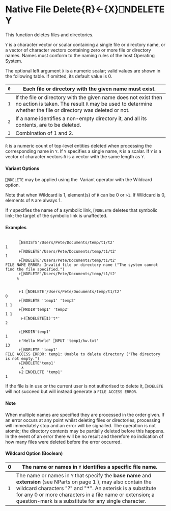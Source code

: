 




<h1 class="heading"><span class="name">Native File Delete</span><span class="command">{R}←{X}⎕NDELETE Y</span></h1>

This function deletes files and directories.


`Y` is a character vector or scalar containing a single file or directory name, or a vector of character vectors containing zero or more file or directory names. Names must conform to the naming rules of the host Operating System.


The optional left argument `X` is a numeric scalar; valid values are  shown in the following table. If omitted, its default value is 0.


| `0` | Each file or directory with the given name must exist. |
| --- | ---  |
| `1` | If the file or directory with the given name does not exist then no action is taken. The result `R` may be used to determine whether the file or directory was deleted or not. |
| `2` | If a name identifies a non-empty directory it, and all its contents, are to be deleted. |
| `3` | Combination of 1 and 2. |


`R` is a numeric count of top-level entities deleted when processing the corresponding name in `Y`. If `Y` specifies a single name,  `R` is a scalar. If `Y` is a vector of character vectors   `R` is a vector  with the same length as `Y`.


#### Variant Options


`⎕NDELETE` may be applied using the  Variant operator with the Wildcard option.


Note that when Wildcard is 1, element(s) of `R` can  be 0 or `>1`. If Wildcard is 0, elements of `R` are always 1.


If `Y` specifies the name of a  symbolic link, `⎕NDELETE` deletes that symbolic link;   the target of the symbolic link is unaffected.

#### Examples
```apl

      ⎕NEXISTS'/Users/Pete/Documents/temp/t1/t2'
1
      ⊢⎕NDELETE'/Users/Pete/Documents/temp/t1/t2'
1
      ⊢⎕NDELETE'/Users/Pete/Documents/temp/t1/t2'
FILE NAME ERROR: Invalid file or directory name ("The system cannot find the file specified.")
      ⊢⎕NDELETE'/Users/Pete/Documents/temp/t1/t2'
     ∧

```
```apl

      ⊢1 ⎕NDELETE'/Users/Pete/Documents/temp/t1/t2'
0
      ⊢⎕NDELETE 'temp1' 'temp2'
1 1
      ⊢⎕MKDIR'temp1' 'temp2'
1 1
       ⊢(⎕NDELETE⍠1)'t*'
2
```
```apl
      ⊢⎕MKDIR'temp1'
1
      ⊢'Hello World' ⎕NPUT 'temp1/hw.txt'
13
      ⊢⎕NDELETE 'temp1'
FILE ACCESS ERROR: temp1: Unable to delete directory ("The directory is not empty.")
      ⊢⎕NDELETE'temp1'
       ∧
      ⊢2 ⎕NDELETE 'temp1'
1

```


If the file is in use or the current user is not authorised to delete it, `⎕NDELETE` will not succeed but will instead generate a `FILE ACCESS ERROR`.

#### Note


When multiple names are specified they are processed in the order given. If an error occurs at any point whilst deleting files or directories, processing will immediately stop and an error will be signalled. The operation is not atomic; the directory contents may be partially deleted before this happens. In the event of an error there will be no result and therefore no indication of how many files were deleted before the error occurred.

#### Wildcard Option (Boolean)


| 0 | The name or names in `Y` identifies a specific file name. |
| --- | ---  |
| `1` | The name or names in `Y` that specify the **base name** and **extension** (see NParts on page 1 ), may also contain the wildcard characters "?" and "*". An asterisk is a substitute for any 0 or more characters in a file name or extension; a question-mark is a substitute for any single character. |


